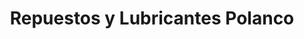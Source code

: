 ---
title: "Repuestos y Lubricantes Polanco"
url: /villa-nueva/repuestos-y-lubricantes-polanco/
shop: Autoteile
---
